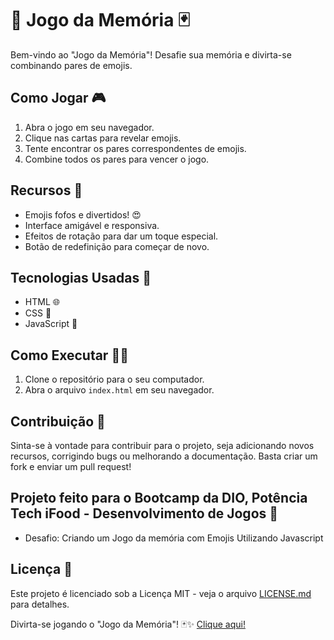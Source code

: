 # 🧠 Jogo da Memória 🃏

Bem-vindo ao "Jogo da Memória"! Desafie sua memória e divirta-se combinando pares de emojis.

## Como Jogar 🎮

1. Abra o jogo em seu navegador.
2. Clique nas cartas para revelar emojis.
3. Tente encontrar os pares correspondentes de emojis.
4. Combine todos os pares para vencer o jogo.

## Recursos 🌟

- Emojis fofos e divertidos! 😍
- Interface amigável e responsiva.
- Efeitos de rotação para dar um toque especial.
- Botão de redefinição para começar de novo.

## Tecnologias Usadas 🚀

- HTML 🌐
- CSS 🎨
- JavaScript 🧩

## Como Executar 🏃‍♀️

1. Clone o repositório para o seu computador.
2. Abra o arquivo `index.html` em seu navegador.

## Contribuição 🤝

Sinta-se à vontade para contribuir para o projeto, seja adicionando novos recursos, corrigindo bugs ou melhorando a documentação. Basta criar um fork e enviar um pull request!

## Projeto feito para o Bootcamp da DIO, Potência Tech iFood - Desenvolvimento de Jogos 📝

- Desafio: Criando um Jogo da memória com Emojis Utilizando Javascript

## Licença 📜

Este projeto é licenciado sob a Licença MIT - veja o arquivo [LICENSE.md](LICENSE) para detalhes.

Divirta-se jogando o "Jogo da Memória"! 🃏✨
[Clique aqui!](https://striderry.github.io/jogo-da-memoria/)

 
